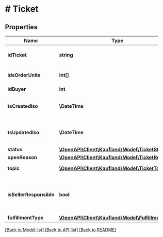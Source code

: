 # # Ticket

## Properties

Name | Type | Description | Notes
------------ | ------------- | ------------- | -------------
**idTicket** | **string** | Unique id of the ticket. |
**idsOrderUnits** | **int[]** | The list of order units IDs |
**idBuyer** | **int** |  |
**tsCreatedIso** | **\DateTime** | Creation date of the ticket in iso 8601 |
**tsUpdatedIso** | **\DateTime** | Last update on the ticket in iso 8601 |
**status** | [**\OpenAPI\Client\Kaufland\Model\TicketStatus**](TicketStatus.md) |  |
**openReason** | [**\OpenAPI\Client\Kaufland\Model\TicketReason**](TicketReason.md) |  |
**topic** | [**\OpenAPI\Client\Kaufland\Model\TicketTopic**](TicketTopic.md) | The topic of the ticket |
**isSellerResponsible** | **bool** | An indicator, whether the seller needs to take action |
**fulfillmentType** | [**\OpenAPI\Client\Kaufland\Model\FulfillmentType**](FulfillmentType.md) |  |

[[Back to Model list]](../../README.md#models) [[Back to API list]](../../README.md#endpoints) [[Back to README]](../../README.md)
